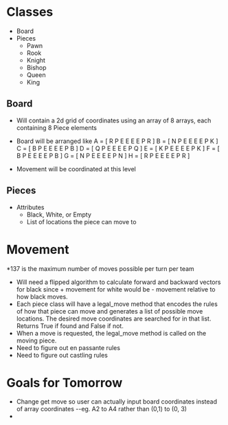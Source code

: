 # Classes
* Board
* Pieces 
  * Pawn
  * Rook
  * Knight
  * Bishop
  * Queen
  * King
 

## Board
* Will contain a 2d grid of coordinates using an array of 8 arrays, each containing 8 Piece elements
* Board will be arranged like A = [ R P E E E E P R ]
                              B = [ N P E E E E P K ]
                              C = [ B P E E E E P B ]
                              D = [ Q P E E E E P Q ]
                              E = [ K P E E E E P K ]
                              F = [ B P E E E E P B ]
                              G = [ N P E E E E P N ]
                              H = [ R P E E E E P R ]
  
* Movement will be coordinated at this level

## Pieces
* Attributes
  * Black, White, or Empty
  * List of locations the piece can move to
  



# Movement
*137 is the maximum number of moves possible per turn per team
* Will need a flipped algorithm to calculate forward and backward vectors for black since + movement for white would be - movement relative to how black moves.
* Each piece class will have a legal_move method that encodes the rules of how that piece can move and generates a list of possible move locations. The desired move coordinates are searched for in that list. Returns True if found and False if not.
* When a move is requested, the legal_move method is called on the moving piece.
* Need to figure out en passante rules
* Need to figure out castling rules

# Goals for Tomorrow
* Change get move so user can actually input board coordinates instead of array coordinates --eg. A2 to A4 rather than (0,1) to (0, 3)
* 
